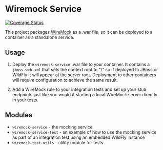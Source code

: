 # Wiremock Service

[![Coverage Status](https://coveralls.io/repos/github/hmcts/cp-wiremock-service/badge.svg?branch=main)](https://coveralls.io/github/hmcts/cp-wiremock-service?branch=main)

This project packages [WireMock](http://wiremock.org/) as a .war file, so it can be deployed to a container as a standalone service.

## Usage

1. Deploy the `wiremock-service` .war file to your container. It contains a `jboss-web.xml` that sets the
context root to "/" so if deployed to JBoss or WildFly it will appear at the server root. Deployment to
other containers will require configuration to achieve the same result.

2. Add a WireMock rule to your integration tests and set up your stub endpoints just like you would if
starting a local WireMock server directly in your tests.

## Modules

* `wiremock-service` - the mocking service
* `wiremock-service-test` - an example of how to use the mocking service as part of an integration test using an embedded WildFly instance
* `wiremock-test-utils` - utility module for tests
